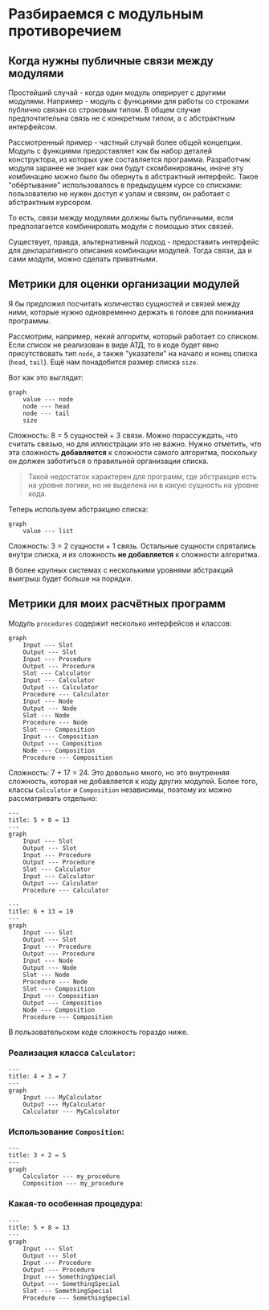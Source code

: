 # Разбираемся с модульным противоречием

## Когда нужны публичные связи между модулями
Простейший случай - когда один модуль оперирует с другими модулями.
Например - модуль с функциями для работы со строками публично связан со
строковым типом.
В общем случае предпочтительна связь не с конкретным типом,
а с абстрактным интерфейсом.

Рассмотренный пример - частный случай более общей концепции.
Модуль с функциями предоставляет как бы набор деталей конструктора,
из которых уже составляется программа.
Разработчик модуля заранее не знает как они будут скомбинированы,
иначе эту комбинацию можно было бы обернуть в абстрактный интерфейс.
Такое "обёртывание" использовалось в предыдущем курсе со списками:
пользователю не нужен доступ к узлам и связям,
он работает с абстрактным курсором.

То есть, связи между модулями должны быть публичными,
если предполагается комбинировать модули с помощью этих связей.

Существует, правда, альтернативный подход - предоставить интерфейс для
декларативного описания комбинации модулей.
Тогда связи, да и сами модули, можно сделать приватными.


## Метрики для оценки организации модулей
Я бы предложил посчитать количество сущностей и связей между ними,
которые нужно одновременно держать в голове для понимания программы.

Рассмотрим, например, некий алгоритм, который работает со списком.
Если список не реализован в виде АТД, то в коде будет явно присутствовать
тип `node`, а также "указатели" на начало и конец списка (`head`, `tail`).
Ещё нам понадобится размер списка `size`.

Вот как это выглядит:
```mermaid
graph
    value --- node
    node --- head
    node --- tail
    size
```
Сложность: 8 = 5 сущностей + 3 связи.
Можно порассуждать, что считать связью, но для иллюстрации это не важно.
Нужно отметить, что эта сложность **добавляется** к сложности самого алгоритма,
поскольку он должен заботиться о правильной организации списка.

> Такой недостаток характерен для программ, где абстракция есть на уровне
> логики, но не выделена ни в какую сущность на уровне кода.

Теперь используем абстракцию списка:
```mermaid
graph
    value --- list
```
Сложность: 3 = 2 сущности + 1 связь.
Остальные сущности спрятались внутри списка,
и их сложность **не добавляется** к сложности алгоритма.

В более крупных системах с несколькими уровнями абстракций выигрыш будет больше
на порядки.


## Метрики для моих расчётных программ
Модуль `procedures` содержит несколько интерфейсов и классов:
```mermaid
graph
    Input --- Slot
    Output --- Slot
    Input --- Procedure
    Output --- Procedure
    Slot --- Calculator
    Input --- Calculator
    Output --- Calculator
    Procedure --- Calculator
    Input --- Node
    Output --- Node
    Slot --- Node
    Procedure --- Node
    Slot --- Composition
    Input --- Composition
    Output --- Composition
    Node --- Composition
    Procedure --- Composition
```
Сложность: 7 + 17 = 24.
Это довольно много, но это внутренняя сложность, которая не добавляется к
коду других модулей.
Более того, классы `Calculator` и `Composition` независимы,
поэтому их можно рассматривать отдельно:
```mermaid
---
title: 5 + 8 = 13
---
graph
    Input --- Slot
    Output --- Slot
    Input --- Procedure
    Output --- Procedure
    Slot --- Calculator
    Input --- Calculator
    Output --- Calculator
    Procedure --- Calculator
```
```mermaid
---
title: 6 + 13 = 19
---
graph
    Input --- Slot
    Output --- Slot
    Input --- Procedure
    Output --- Procedure
    Input --- Node
    Output --- Node
    Slot --- Node
    Procedure --- Node
    Slot --- Composition
    Input --- Composition
    Output --- Composition
    Node --- Composition
    Procedure --- Composition
```

В пользовательском коде сложность гораздо ниже.

### Реализация класса `Calculator`:
```mermaid
---
title: 4 + 3 = 7
---
graph
    Input --- MyCalculator
    Output --- MyCalculator
    Calculator --- MyCalculator
```

### Использование `Composition`:
```mermaid
---
title: 3 + 2 = 5
---
graph
    Calculator --- my_procedure
    Composition --- my_procedure
```

### Какая-то особенная процедура:
```mermaid
---
title: 5 + 8 = 13
---
graph
    Input --- Slot
    Output --- Slot
    Input --- Procedure
    Output --- Procedure
    Input --- SomethingSpecial
    Output --- SomethingSpecial
    Slot --- SomethingSpecial
    Procedure --- SomethingSpecial
```
